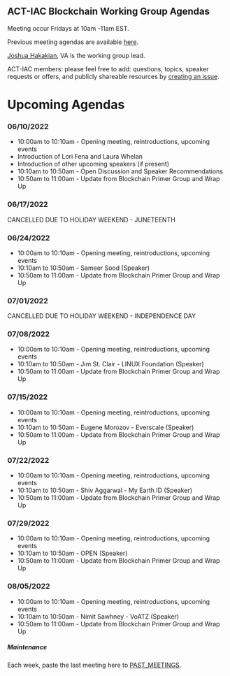 ## ACT-IAC Blockchain Working Group Agendas

Meeting occur Fridays at 10am -11am EST.

Previous meeting agendas are available [here](./previous_agendas/).

[Joshua Hakakian](https://github.com/jhakakian), VA is the working group lead.

ACT-IAC members: please feel free to add: questions, topics, speaker requests or offers, and publicly
shareable resources by [creating an issue](https://github.com/ACT-IAC-BWG/agendas/issues).

# Upcoming Agendas

### 06/10/2022

* 10:00am to 10:10am - Opening meeting, reintroductions, upcoming events
*   Introduction of Lori Fena and Laura Whelan
*   Introduction of other upcoming speakers (if present)
* 10:10am to 10:50am - Open Discussion and Speaker Recommendations
* 10:50am to 11:00am - Update from Blockchain Primer Group and Wrap Up

### 06/17/2022
CANCELLED DUE TO HOLIDAY WEEKEND - JUNETEENTH

### 06/24/2022

* 10:00am to 10:10am - Opening meeting, reintroductions, upcoming events
* 10:10am to 10:50am - Sameer Sood (Speaker)
* 10:50am to 11:00am - Update from Blockchain Primer Group and Wrap Up

### 07/01/2022
CANCELLED DUE TO HOLIDAY WEEKEND - INDEPENDENCE DAY

### 07/08/2022

* 10:00am to 10:10am - Opening meeting, reintroductions, upcoming events
* 10:10am to 10:50am - Jim St. Clair - LINUX Foundation (Speaker)
* 10:50am to 11:00am - Update from Blockchain Primer Group and Wrap Up

### 07/15/2022

* 10:00am to 10:10am - Opening meeting, reintroductions, upcoming events
* 10:10am to 10:50am - Eugene Morozov - Everscale (Speaker)
* 10:50am to 11:00am - Update from Blockchain Primer Group and Wrap Up

### 07/22/2022

* 10:00am to 10:10am - Opening meeting, reintroductions, upcoming events
* 10:10am to 10:50am - Shiv Aggarwal - My Earth ID (Speaker)
* 10:50am to 11:00am - Update from Blockchain Primer Group and Wrap Up

### 07/29/2022

* 10:00am to 10:10am - Opening meeting, reintroductions, upcoming events
* 10:10am to 10:50am - OPEN (Speaker)
* 10:50am to 11:00am - Update from Blockchain Primer Group and Wrap Up

### 08/05/2022

* 10:00am to 10:10am - Opening meeting, reintroductions, upcoming events
* 10:10am to 10:50am - Nimit Sawhney - VoATZ (Speaker)
* 10:50am to 11:00am - Update from Blockchain Primer Group and Wrap Up

##### Maintenance
Each week, paste the last meeting here to [PAST_MEETINGS](./previous_agendas/).
